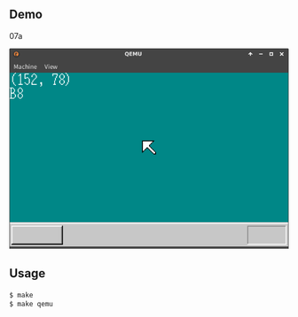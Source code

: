 ## Demo

07a

![template](https://github.com/watermelon892/OSPractice/blob/master/07/pic/07a.png)

## Usage

```
$ make
$ make qemu
```
